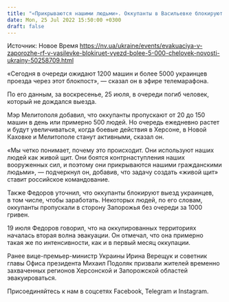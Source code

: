 ```yaml
---
title: "«Прикрываются нашими людьми». Оккупанты в Васильевке блокируют выезд в сторону Запорожья более 5 000 человек — мэр Мелитополя"
date: Mon, 25 Jul 2022 15:50:00 +0300
draft: false
---
```

Источник: Новое Время https://nv.ua/ukraine/events/evakuaciya-v-zaporozhe-rf-v-vasilevke-blokiruet-vyezd-bolee-5-000-chelovek-novosti-ukrainy-50258709.html


«Сегодня в очереди ожидают 1200 машин и более 5000 украинцев проезда через этот блокпост», — сказал он в эфире телемарафона. 

По его данным, за воскресенье, 25 июля, в очереди погиб человек, который не дождался выезда.

Мэр Мелитополя добавил, что оккупанты пропускают от 20 до 150 машин в день или примерно 500 людей. Но очередь ежедневно растет и будут увеличиваться, когда боевые действия в Херсоне, в Новой Каховке и Мелитополе станут активными, сказал он.

 «Мы четко понимает, почему это происходит. Они используют наших людей как живой щит. Они боятся контрнаступления наших вооруженных сил, и поэтому они прикрываются нашими гражданскими людьми», — подчеркнул он, добавив, что задачу создать «живой щит» ставит российское командование.

Также Федоров уточнил, что оккупанты блокируют выезд украинцев, в том числе, чтобы заработать. Некоторых людей, по его словам, оккупанты пропускали в сторону Запорожья без очереди за 1000 гривен.

 19 июля Федоров говорил, что на оккупированных территориях началась вторая волна эвакуации. Он отмечал, что она примерно такая же по интенсивности, как и в первый месяц оккупации.

Ранее вице-премьер-министр Украины Ирина Верещук и советник главы Офиса президента Михаил Подоляк призвали жителей временно захваченных регионов Херсонской и Запорожской областей эвакуироваться.

Присоединяйтесь к нам в соцсетях Facebook, Telegram и Instagram.

